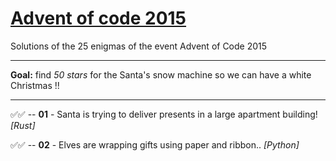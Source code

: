 # [Advent of code 2015](https://adventofcode.com/2015)
Solutions of the 25 enigmas of the event Advent of Code 2015

---
**Goal:** find _50 stars_ for the Santa's snow machine so we can have a white Christmas !!

---

✅✅ -- **01** - Santa is trying to deliver presents in a large apartment building! _[Rust]_

✅✅ -- **02** - Elves are wrapping gifts using paper and ribbon.. _[Python]_
